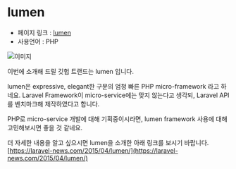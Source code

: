 # lumen

 - 페이지 링크 : [lumen](https://github.com/laravel/lumen)
 - 사용언어 : PHP

![이미지](https://raw.githubusercontent.com/TeamSEGO/github-trend-kr/master/img/012-04.png)

이번에 소개해 드릴 깃헙 트랜드는 lumen 입니다.

lumen은 expressive, elegant한 구문의 엄청 빠른 PHP micro-framework 라고 하네요.
Laravel Framework이 micro-service에는 맞지 않는다고 생각되, Laravel API를 벤치마크해 제작하였다고 합니다.

PHP로 micro-service 개발에 대해 기획중이시라면, lumen framework 사용에 대해 고민해보시면 좋을 것 같네요.

더 자세한 내용을 알고 싶으시면 lumen을 소개한 아래 링크를 보시기 바랍니다.
[https://laravel-news.com/2015/04/lumen/](https://laravel-news.com/2015/04/lumen/)
